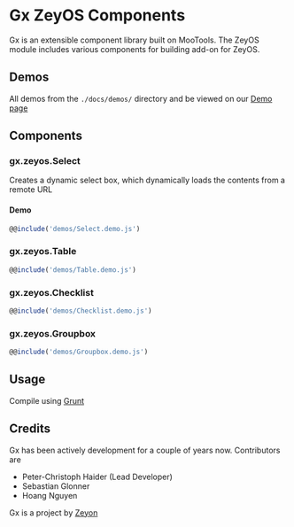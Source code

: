 Gx ZeyOS Components
===================

Gx is an extensible component library built on MooTools. The ZeyOS module includes various components for building add-on for ZeyOS.


Demos
-----

All demos from the `./docs/demos/` directory and be viewed on our [Demo page](http://gx.zeyon.net/zeyos/)


Components
----------

### gx.zeyos.Select ###

Creates a dynamic select box, which dynamically loads the contents from a remote URL

#### Demo ####

```js
@@include('demos/Select.demo.js')
```

### gx.zeyos.Table ###

```js
@@include('demos/Table.demo.js')
```

### gx.zeyos.Checklist ###

```js
@@include('demos/Checklist.demo.js')
```

### gx.zeyos.Groupbox ###

```js
@@include('demos/Groupbox.demo.js')
```


Usage
-----

Compile using [Grunt](http://gruntjs.com/)


Credits
-------

Gx has been actively development for a couple of years now. Contributors are

 * Peter-Christoph Haider (Lead Developer)
 * Sebastian Glonner
 * Hoang Nguyen

Gx is a project by [Zeyon](http://www.zeyon.net)
